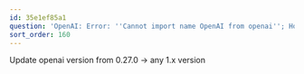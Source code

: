 ```yaml
---
id: 35e1ef85a1
question: 'OpenAI: Error: ''Cannot import name OpenAI from openai''; How to fix?'
sort_order: 160
---
```


Update openai version from 0.27.0 -> any 1.x version

